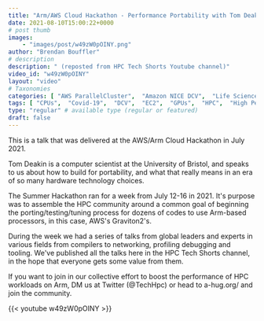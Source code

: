 ```yaml
---
title: "Arm/AWS Cloud Hackathon - Performance Portability with Tom Deakin"
date: 2021-08-10T15:00:22+0000
# post thumb
images:
    - "images/post/w49zW0pOINY.png"
author: "Brendan Bouffler"
# description
description: " (reposted from HPC Tech Shorts Youtube channel)"
video_id: "w49zW0pOINY"
layout: "video"
# Taxonomies
categories: [ "AWS ParallelCluster",  "Amazon NICE DCV",  "Life Sciences", ]
tags: [ "CPUs",  "Covid-19",  "DCV",  "EC2",  "GPUs",  "HPC",  "High Performance Computing",  "Lustre",  "ParallelCluster",  "Schedulers",  "Storage",  "performance",  "porting",  "tuning",  "virtualization",  "vizualization",  "techshorts", ]
type: "regular" # available type (regular or featured)
draft: false
---
```


This is a talk that was delivered at the AWS/Arm Cloud Hackathon in July 2021.

Tom Deakin is a computer scientist at the University of Bristol, and speaks to us about how to build for portability, and what that really means in an era of so many hardware technology choices.

The Summer Hackathon ran for a week from July 12-16 in 2021. It's purpose was to assemble the HPC community around a common goal of beginning the porting/testing/tuning process for dozens of codes to use Arm-based processors, in this case, AWS's Graviton2's.

During the week we had a series of talks from global leaders and experts in various fields from compilers to networking, profiling debugging and tooling. We've published all the talks here in the HPC Tech Shorts channel, in the hope that everyone gets some value from them.

If you want to join in our collective effort to boost the performance of HPC workloads on Arm, DM us at Twitter (@TechHpc) or head to a-hug.org/ and join the community.

{{< youtube w49zW0pOINY >}}